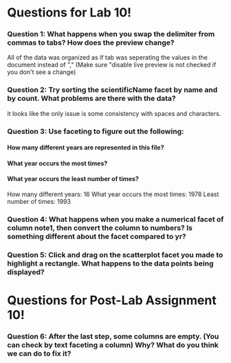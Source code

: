 # Questions for Lab 10!

### Question 1: What happens when you swap the delimiter from commas to tabs? How does the preview change? 
All of the data was organized as if tab was seperating the values in the document instead of ","
(Make sure "disable live preview is not checked if you don't see a change)

### Question 2: Try sorting the scientificName facet by name and by count. What problems are there with the data?
it looks like the only issue is some consistency with spaces and characters.

### Question 3: Use faceting to figure out the following:
#### How many different years are represented in this file?
#### What year occurs the most times?
#### What year occurs the least number of times?
How many different years: 16
What year occurs the most times: 1978
Least number of times: 1993

### Question 4: What happens when you make a numerical facet of column note1, then convert the column to numbers? Is something different about the facet compared to yr?


### Question 5: Click and drag on the scatterplot facet you made to highlight a rectangle. What happens to the data points being displayed?

# Questions for Post-Lab Assignment 10!

### Question 6: After the last step, some columns are empty. (You can check by text faceting a column) Why? What do you think we can do to fix it?
